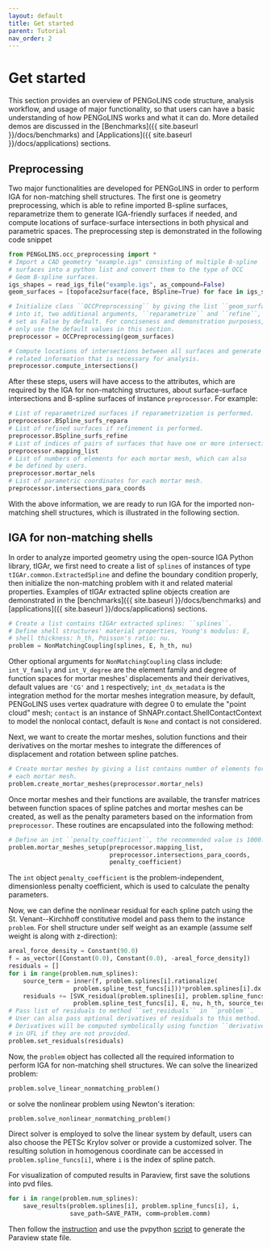 ```yaml
---
layout: default
title: Get started
parent: Tutorial
nav_order: 2
---
```


# Get started

This section provides an overview of PENGoLINS code structure, analysis workflow, and usage of major functionality, so that users can have a basic understanding of how PENGoLINS works and what it can do. More detailed demos are discussed in the [Benchmarks]({{ site.baseurl }}/docs/benchmarks) and [Applications]({{ site.baseurl }}/docs/applications) sections.

## Preprocessing
Two major functionalities are developed for PENGoLINS in order to perform IGA for non-matching shell structures. The first one is geometry preprocessing, which is able to refine imported B-spline surfaces, reparametrize them to generate IGA-friendly surfaces if needed, and compute locations of surface-surface intersections in both physical and parametric spaces. The preprocessing step is demonstrated in the following code snippet
```python
from PENGoLINS.occ_preprocessing import *
# Import a CAD geometry "example.igs" consisting of multiple B-spline 
# surfaces into a python list and convert them to the type of OCC 
# Geom B-spline surfaces.
igs_shapes = read_igs_file("example.igs", as_compound=False)
geom_surfaces = [topoface2surface(face, BSpline=True) for face in igs_shapes]

# Initialize class ``OCCPreprocessing`` by giving the list ``geom_surfaces``
# into it, two additional arguments, ``reparametrize`` and ``refine``, are 
# set as False by default. For conciseness and demonstration purposess, we 
# only use the default values in this section.
preprocessor = OCCPreprocessing(geom_surfaces)

# Compute locations of intersections between all surfaces and generate 
# related information that is necessary for analysis.
preprocessor.compute_intersections()
```

After these steps, users will have access to the attributes, which are required by the IGA for non-matching structures, about surface-surface intersections and B-spline surfaces of instance `preprocessor`. For example:
```python
# List of reparametrized surfaces if reparametrization is performed.
preprocessor.BSpline_surfs_repara
# List of refined surfaces if refinement is performed.
preprocessor.BSpline_surfs_refine
# List of indices of pairs of surfaces that have one or more intersections.
preprocessor.mapping_list
# List of numbers of elements for each mortar mesh, which can also 
# be defined by users.
preprocessor.mortar_nels
# List of parametric coordinates for each mortar mesh.
preprocessor.intersections_para_coords
```

With the above information, we are ready to run IGA for the imported non-matching shell structures, which is illustrated in the following section.


## IGA for non-matching shells

In order to analyze imported geometry using the open-source IGA Python library, tIGAr, we first need to create a list of ``splines`` of instances of type ``tIGAr.common.ExtractedSpline`` and define the boundary condition properly, then initialize the non-matching problem with it and related material properties. Examples of tIGAr extracted spline objects creation are demonstrated in the [benchmarks]({{ site.baseurl }}/docs/benchmarks) and [applications]({{ site.baseurl }}/docs/applications) sections.
```python
# Create a list contains tIGAr extracted splines: ``splines``.
# Define shell structures' material properties, Young's modulus: E, 
# shell thickness: h_th, Poisson's ratio: nu.
problem = NonMatchingCoupling(splines, E, h_th, nu)
```
Other optional arguments for ``NonMatchingCoupling`` class include: ``int_V_family`` and ``int_V_degree`` are the element family and degree of function spaces for mortar meshes' displacements and their derivatives, default values are ``'CG'`` and ``1`` respectively; ``int_dx_metadata`` is the integration method for the mortar meshes integration measure, by default, PENGoLINS uses vertex quadrature with degree 0 to emulate the "point cloud" mesh; ``contact`` is an instance of ShNAPr.contact.ShellContactContext to model the nonlocal contact, default is ``None`` and contact is not considered.

Next, we want to create the mortar meshes, solution functions and their derivatives on the mortar meshes to integrate the differences of displacement and rotation between spline patches.
```python
# Create mortar meshes by giving a list contains number of elements for 
# each mortar mesh.
problem.create_mortar_meshes(preprocessor.mortar_nels)
```
Once mortar meshes and their functions are available, the transfer matrices between function spaces of spline patches and mortar meshes can be created, as well as the penalty parameters based on the information from ``preprocessor``. These routines are encapsulated into the following method:
```python
# Define an int ``penalty_coefficient``, the recommended value is 1000.
problem.mortar_meshes_setup(preprocessor.mapping_list,
                            preprocessor.intersections_para_coords,
                            penalty_coefficient)
```
The ``int`` object ``penalty_coefficient`` is the problem-independent, dimensionless penalty coefficient, which is used to calculate the penalty parameters.

Now, we can define the nonlinear residual for each spline patch using the St. Venant--Kirchhoff constitutive model and pass them to the instance ``problem``. For shell structure under self weight as an example (assume self weight is along with z-direction):
```python
areal_force_density = Constant(90.0)
f = as_vector([Constant(0.0), Constant(0.0), -areal_force_density])
residuals = []
for i in range(problem.num_splines):
    source_term = inner(f, problem.splines[i].rationalize(
                  problem.spline_test_funcs[i]))*problem.splines[i].dx
    residuals += [SVK_residual(problem.splines[i], problem.spline_funcs[i], 
                  problem.spline_test_funcs[i], E, nu, h_th, source_term)]
# Pass list of residuals to method ``set_residuals`` in ``problem``. 
# User can also pass optional derivatives of residuals to this method. 
# Derivatives will be computed symbolically using function ``derivative`` 
# in UFL if they are not provided.
problem.set_residuals(residuals)
```
Now, the ``problem`` object has collected all the required information to perform IGA for non-matching shell structures. We can solve the linearized problem:
```python
problem.solve_linear_nonmatching_problem()
```
or solve the nonlinear problem using Newton's iteration:
```python
problem.solve_nonlinear_nonmatching_problem()
```
Direct solver is employed to solve the linear system by default, users can also choose the PETSc Krylov solver or provide a customized solver. The resulting solution in homogenous coordinate can be accessed in ``problem.spline_funcs[i]``, where ``i`` is the index of spline patch.

For visualization of computed results in Paraview, first save the solutions into pvd files.
```python
for i in range(problem.num_splines):
    save_results(problem.splines[i], problem.spline_funcs[i], i, 
                 save_path=SAVE_PATH, comm=problem.comm)
```
Then follow the [instruction](https://github.com/hanzhao2020/PENGoLINS/tree/main/visualization) and use the pvpython [script](https://github.com/hanzhao2020/PENGoLINS/blob/main/visualization/view_results.py) to generate the Paraview state file.